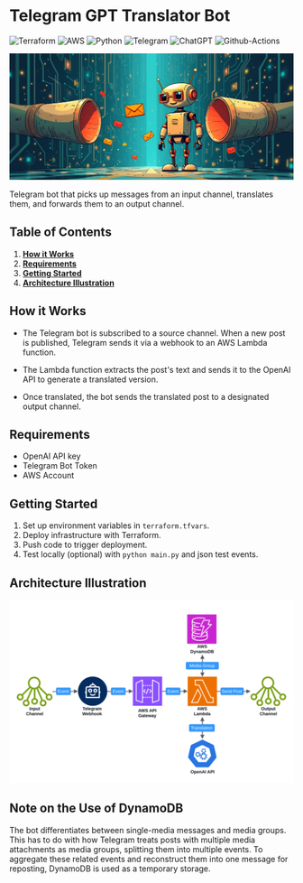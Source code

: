 # Telegram GPT Translator Bot

![Terraform](https://img.shields.io/badge/Terraform-7B42BC?style=flat-square&logo=terraform&logoColor=white)
![AWS](https://img.shields.io/badge/Amazon_Web_Services-FF9900?style=flat-square&logo=amazonwebservices&logoColor=white)
![Python](https://img.shields.io/badge/Python-FFD43B?style=flat-square&logo=python&logoColor=blue)
![Telegram](https://img.shields.io/badge/Telegram-2CA5E0?style=flat-square&logo=telegram&logoColor=white)
![ChatGPT](https://img.shields.io/badge/OpenApi-74aa9c?style=flat-square&logo=openai&logoColor=white)
![Github-Actions](https://img.shields.io/badge/GitHub_Actions-2088FF?style=flat-square&logo=github-actions&logoColor=white)

![logo.png](assets/logo.png)

Telegram bot that picks up messages from an input channel, translates them, and forwards them to an output channel.

## Table of Contents

1. **[How it Works](#how-it-works)**
2. **[Requirements](#requirements)**
3. **[Getting Started](#getting-started)**
4. **[Architecture Illustration](#architecture-illustration)**

## How it Works

- The Telegram bot is subscribed to a source channel. When a new post is published, Telegram sends it via a webhook to an AWS Lambda function.

- The Lambda function extracts the post's text and sends it to the OpenAI API to generate a translated version.

- Once translated, the bot sends the translated post to a designated output channel.

## Requirements

- OpenAI API key
- Telegram Bot Token
- AWS Account

## Getting Started

1. Set up environment variables in `terraform.tfvars`.
2. Deploy infrastructure with Terraform.
3. Push code to trigger deployment.
4. Test locally (optional) with `python main.py` and json test events.

## Architecture Illustration

![bot-function.svg](assets/bot-function.svg)

## Note on the Use of DynamoDB

The bot differentiates between single-media messages and media groups.
This has to do with how Telegram treats posts with multiple media attachments as media groups, splitting them into multiple events.
To aggregate these related events and reconstruct them into one message for reposting, DynamoDB is used as a temporary storage.
